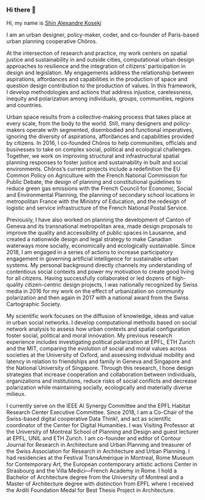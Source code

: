 ### Hi there 👋

<!--
**sjinko/sjinko** is a ✨ _special_ ✨ repository because its `README.md` (this file) appears on your GitHub profile.

Here are some ideas to get you started:

- 🔭 I’m currently working on ...
- 🌱 I’m currently learning ...
- 👯 I’m looking to collaborate on ...
- 🤔 I’m looking for help with ...
- 💬 Ask me about ...
- 📫 How to reach me: ...
- 😄 Pronouns: ...
- ⚡ Fun fact: ...
-->

Hi, my name is [Shin Alexandre Koseki](https://shinkoseki.com) 

I am an urban designer, policy-maker, coder, and co-founder of Paris-based urban planning cooperative Chôros.

At the intersection of research and practice, my work centers on spatial justice and sustainability in and outside cities, computational urban design approaches to resilience and the integration of citizens’ participation in design and legislation. My engagements address the relationship between aspirations, affordances and capabilities in the production of space and question design contribution to the production of values. In this framework, I develop methodologies and actions that address injustice, carelessness, inequity and polarization among individuals, groups, communities, regions and countries.

Urban space results from a collective-making process that takes place at every scale, from the body to the world. Still, many designers and policy-makers operate with segmented, disembodied and functional imperatives, ignoring the diversity of aspirations, affordances and capabilities provided by citizens. In 2016, I co-founded Chôros to help communities, officials and businesses to take on complex social, political and ecological challenges. Together, we work on improving structural and infrastructural spatial planning responses to foster justice and sustainability in built and social environments. Chôros’s current projects include a redefinition the EU Common Policy on Agriculture with the French National Commission for Public Debate, the design of planning and constitutional guidelines to reduce green gas emissions with the French Council for Economic, Social and Environmental Planning, the planning of secondary school locations in metropolitan France with the Ministry of Education, and the redesign of logistic and service infrastructure of the French National Postal Service.

Previously, I have also worked on planning the development of Canton of Geneva and its transnational metropolitan area, made design proposals to improve the quality and accessibility of public spaces in Lausanne, and created a nationwide design and legal strategy to make Canadian waterways more socially, economically and ecologically sustainable. Since 2018, I am engaged in a series of actions to increase participatory engagement in governing artificial intelligence for sustainable urban systems. My personal background directly channels my understanding of contentious social contexts and power my motivation to create good living for all citizens. Having successfully collaborated or led dozens of high-quality citizen-centric design projects, I was nationally recognized by Swiss media in 2016 for my work on the effect of urbanization on community polarization and then again in 2017 with a national award from the Swiss Cartographic Society.

My scientific work focuses on the diffusion of knowledge, ideas and value in urban social networks. I develop computational methods based on social network analysis to assess how urban contexts and spatial configuration foster social, political and moral innovation. My previous research experience includes investigating political polarization at EPFL, ETH Zurich and the MIT, comparing the evolution of social and moral values across societies at the University of Oxford, and assessing individual mobility and latency in relation to friendships and family in Geneva and Singapore and the National University of Singapore. Through this research, I hone design strategies that increase cooperation and collaboration between individuals, organizations and institutions, reduce risks of social conflicts and decrease polarization while maintaining socially, ecologically and materially diverse milieux.

I currently serve on the IEEE AI Synergy Committee and the EPFL Habitat Research Center Executive Committee. Since 2018, I am a Co-Chair of the Swiss-based digital cooperative Data Think!, and act as scientific coordinator of the Center for Digital Humanities. I was Visiting Professor at the University of Montreal School of Planning and Design and guest lecturer at EPFL, UNIL and ETH Zurich. I am co-founder and editor of Contour Journal for Research in Architecture and Urban Planning and treasurer of the Swiss Association for Research in Architecture and Urban Planning. I had residencies at the Festival TransAmérique in Montreal, Rome Museum for Contemporary Art, the European contemporary artistic actions Center in Strasbourg and the Villa Medici—French Academy in Rome. I hold a Bachelor of Architecture degree from the University of Montreal and a Master of Architecture degree with distinction from EPFL where I received the Arditi Foundation Medal for Best Thesis Project in Architecture.
